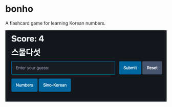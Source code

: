 # bonho

A flashcard game for learning Korean numbers.

![A screenshot of the bonho app running in a browser.](screenshot.png)

